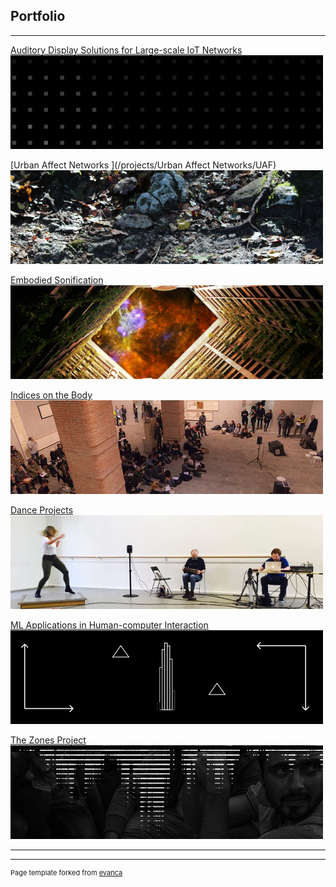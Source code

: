 ## Portfolio
<!-- //Use some ahref tags to make the images link across to the pages also -->

---
[Auditory Display Solutions for Large-scale IoT Networks](/projects/ad_iot/ad_iot)<br />
<img src="images/tabs/ADIOTtab3.png?raw=true"/>

[Urban Affect Networks ](/projects/Urban Affect Networks/UAF)<br />
<img src="images/tabs/UAFtab.png?raw=true"/>

[Embodied Sonification](/projects/embodied_sonification/embodied_sonification)<br />
<img src="images/tabs/HCtab.png?raw=true"/>

[Indices on the Body](/projects/indices/indices_audio)<br />
<img src="images/tabs/JLNtab.png?raw=true"/>

[Dance Projects](/projects/dance/dance)
<img src="images/tabs/DANCEtab.png?raw=true"/>

[ML Applications in Human-computer Interaction](/projects/ML_HCI/ML_HCI)<br />
<img src="images/tabs/GEStab.png?raw=true"/>

[The Zones Project](/projects/zones/zones)<br />
<img src="images/tabs/ZNStab.jpg?raw=true"/>

---
---
<p style="font-size:11px">Page template forked from <a href="https://github.com/evanca/quick-portfolio">evanca</a></p>
<!-- Remove above link if you don't want to attibute -->

<!--
---
[Sound, Music & Audio Production](/projects/Music/music)
<img src="images/tabs/STRtab.png?raw=true"/>
-->
